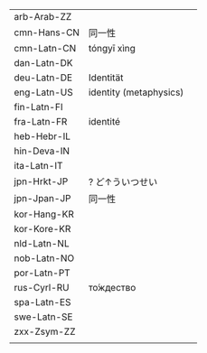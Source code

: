| | | |
|-|-|-|
| arb-Arab-ZZ |  |  |
| cmn-Hans-CN | 同一性 |  |
| cmn-Latn-CN | tóngyī xìng |  |
| dan-Latn-DK |  |  |
| deu-Latn-DE | Identität |  |
| eng-Latn-US | identity (metaphysics) |  |
| fin-Latn-FI |  |  |
| fra-Latn-FR | identité |  |
| heb-Hebr-IL |  |  |
| hin-Deva-IN |  |  |
| ita-Latn-IT |  |  |
| jpn-Hrkt-JP | ? ど↑ういつせい |  |
| jpn-Jpan-JP | 同一性 |  |
| kor-Hang-KR |  |  |
| kor-Kore-KR |  |  |
| nld-Latn-NL |  |  |
| nob-Latn-NO |  |  |
| por-Latn-PT |  |  |
| rus-Cyrl-RU | то́ждество |  |
| spa-Latn-ES |  |  |
| swe-Latn-SE |  |  |
| zxx-Zsym-ZZ |  |  |
|  |  |  |
